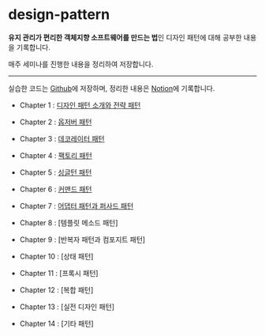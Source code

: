 # design-pattern
**유지 관리가 편리한 객체지향 소프트웨어를 만드는 법**인 디자인 패턴에 대해 공부한 내용을 기록합니다.

매주 세미나를 진행한 내용을 정리하여 저장합니다.

-----
실습한 코드는 [Github](https://github.com/Jinwon-Dev/design-pattern)에 저장하며, 정리한 내용은 [Notion](https://jinwonyoon.notion.site/Design-Pattern-bd469dbcc185447f9db33fd509b7905b)에 기록합니다.

- Chapter 1 : [디자인 패턴 소개와 전략 패턴](https://jinwonyoon.notion.site/Chapter-1-765813a4faf4405c9c1263a28719b3d3)

- Chapter 2 : [옵저버 패턴](https://jinwonyoon.notion.site/Chapter-2-0971fe7b16064c04bdc5f0aae5560ff5)

- Chapter 3 : [데코레이터 패턴](https://jinwonyoon.notion.site/Chapter-3-c6356aabcaf647d1a24d96af5b3e86e8)

- Chapter 4 : [팩토리 패턴](https://jinwonyoon.notion.site/Chapter-4-027ec98d03c74008af514e64bd1607f1)

- Chapter 5 : [싱글턴 패턴](https://jinwonyoon.notion.site/Chapter-5-c14510f628e94855a46bc30e0d521bb6)

- Chapter 6 : [커맨드 패턴](https://jinwonyoon.notion.site/Chapter-6-a410c357322546ed944d87849f7eefe3)

- Chapter 7 : [어댑터 패턴과 퍼사드 패턴](https://jinwonyoon.notion.site/Chapter-7-c7ee1d46e500495e9c945d405440cfd9)

- Chapter 8 : [템플릿 메소드 패턴]

- Chapter 9 : [반복자 패턴과 컴포지트 패턴]

- Chapter 10 : [상태 패턴]

- Chapter 11 : [프록시 패턴]

- Chapter 12 : [복합 패턴]

- Chapter 13 : [실전 디자인 패턴]

- Chapter 14 : [기타 패턴] 